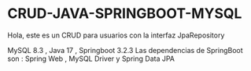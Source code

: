 ﻿# CRUD-JAVA-SPRINGBOOT-MYSQL
Hola, este es un CRUD para 
usuarios con la interfaz JpaRepository


MySQL 8.3 ,
Java 17 , 
Springboot 3.2.3
Las dependencias de SpringBoot son : Spring Web , MySQL Driver y Spring Data JPA

